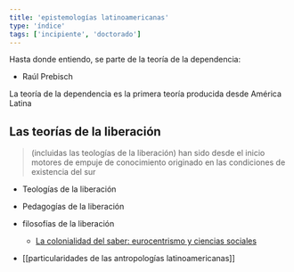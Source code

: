 ```yaml
---
title: 'epistemologías latinoamericanas'
type: 'índice'
tags: ['incipiente', 'doctorado']
---
```


Hasta donde entiendo, se parte de la teoría de la dependencia:

- Raúl Prebisch

La teoría de la dependencia es la primera teoría producida desde América Latina

## Las teorías de la liberación 

>(incluidas las teologías de la liberación) han sido desde el inicio motores de empuje de conocimiento originado en las condiciones de existencia del sur

- Teologías de la liberación
- Pedagogías de la liberación
- filosofías de la liberación
	- [La colonialidad del saber: eurocentrismo y ciencias sociales](http://bibliotecavirtual.clacso.org.ar/clacso/sur-sur/20100708034410/lander.pdf)

- [[particularidades de las antropologías latinoamericanas]]




